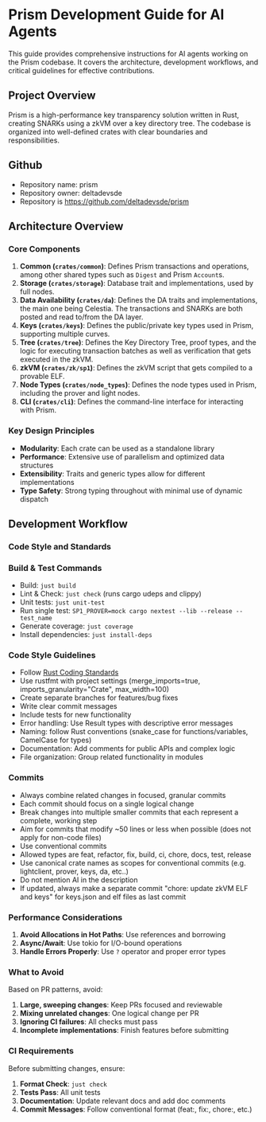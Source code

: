 # Prism Development Guide for AI Agents

This guide provides comprehensive instructions for AI agents working on the Prism codebase. It covers the architecture, development workflows, and critical guidelines for effective contributions.

## Project Overview

Prism is a high-performance key transparency solution written in Rust, creating SNARKs using a zkVM over a key directory tree. The codebase is organized into well-defined crates with clear boundaries and responsibilities.

## Github
- Repository name: prism
- Repository owner: deltadevsde
- Repository is https://github.com/deltadevsde/prism

## Architecture Overview

### Core Components

1. **Common (`crates/common`)**: Defines Prism transactions and operations, among other shared types such as `Digest` and Prism `Account`s.
2. **Storage (`crates/storage`)**: Database trait and implementations, used by full nodes.
3. **Data Availability (`crates/da`)**: Defines the DA traits and implementations, the main one being Celestia. The transactions and SNARKs are both posted and read to/from the DA layer.
4. **Keys (`crates/keys`)**: Defines the public/private key types used in Prism, supporting multiple curves.
5. **Tree (`crates/tree`)**: Defines the Key Directory Tree, proof types, and the logic for executing transaction batches as well as verification that gets executed in the zkVM.
6. **zkVM (`crates/zk/sp1`)**: Defines the zkVM script that gets compiled to a provable ELF.
7. **Node Types (`crates/node_types`)**: Defines the node types used in Prism, including the prover and light nodes.
8. **CLI (`crates/cli`)**: Defines the command-line interface for interacting with Prism.


### Key Design Principles

- **Modularity**: Each crate can be used as a standalone library
- **Performance**: Extensive use of parallelism and optimized data structures
- **Extensibility**: Traits and generic types allow for different implementations
- **Type Safety**: Strong typing throughout with minimal use of dynamic dispatch

## Development Workflow

### Code Style and Standards

### Build & Test Commands
- Build: `just build`
- Lint & Check: `just check` (runs cargo udeps and clippy)
- Unit tests: `just unit-test`
- Run single test: `SP1_PROVER=mock cargo nextest --lib --release -- test_name`
- Generate coverage: `just coverage`
- Install dependencies: `just install-deps`

### Code Style Guidelines
- Follow [Rust Coding Standards](https://doc.rust-lang.org/nightly/style-guide/)
- Use rustfmt with project settings (merge_imports=true, imports_granularity="Crate", max_width=100)
- Create separate branches for features/bug fixes
- Write clear commit messages
- Include tests for new functionality
- Error handling: Use Result types with descriptive error messages
- Naming: follow Rust conventions (snake_case for functions/variables, CamelCase for types)
- Documentation: Add comments for public APIs and complex logic
- File organization: Group related functionality in modules

### Commits
- Always combine related changes in focused, granular commits
- Each commit should focus on a single logical change
- Break changes into multiple smaller commits that each represent a complete, working step
- Aim for commits that modify ~50 lines or less when possible (does not apply for non-code files)
- Use conventional commits
- Allowed types are feat, refactor, fix, build, ci, chore, docs, test, release
- Use canonical crate names as scopes for conventional commits (e.g. lightclient, prover, keys, da, etc..)
- Do not mention AI in the description
- If updated, always make a separate commit "chore: update zkVM ELF and keys" for keys.json and elf files as last commit

### Performance Considerations

1. **Avoid Allocations in Hot Paths**: Use references and borrowing
2. **Async/Await**: Use tokio for I/O-bound operations
2. **Handle Errors Properly**: Use `?` operator and proper error types

### What to Avoid

Based on PR patterns, avoid:

1. **Large, sweeping changes**: Keep PRs focused and reviewable
2. **Mixing unrelated changes**: One logical change per PR
3. **Ignoring CI failures**: All checks must pass
4. **Incomplete implementations**: Finish features before submitting

### CI Requirements

Before submitting changes, ensure:

1. **Format Check**: `just check`
2. **Tests Pass**: All unit tests
3. **Documentation**: Update relevant docs and add doc comments
4. **Commit Messages**: Follow conventional format (feat:, fix:, chore:, etc.)
